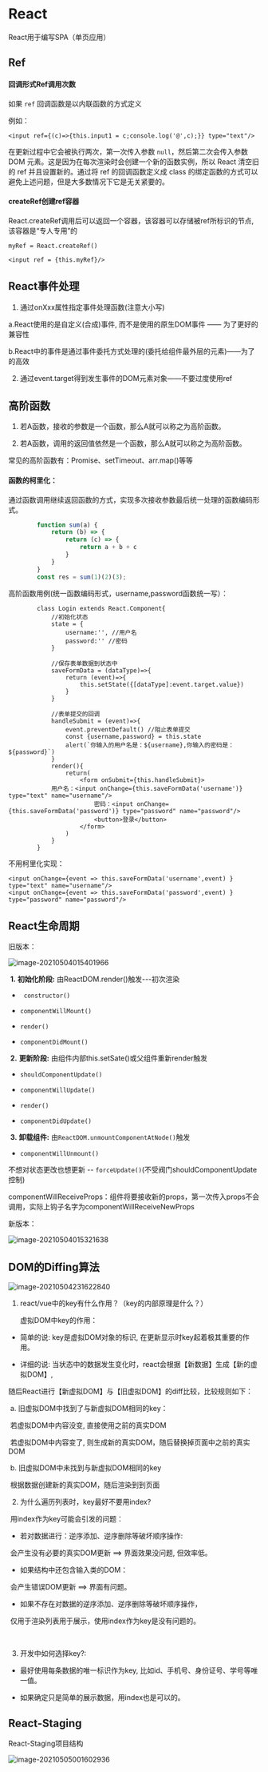 # React

React用于编写SPA（单页应用）

## Ref

#### 回调形式Ref调用次数

如果 `ref` 回调函数是以内联函数的方式定义

例如：

```<input ref={(c)=>{this.input1 = c;console.log('@',c);}} type="text"/>```

在更新过程中它会被执行两次，第一次传入参数 `null`，然后第二次会传入参数 DOM 元素。这是因为在每次渲染时会创建一个新的函数实例，所以 React 清空旧的 ref 并且设置新的。通过将 ref 的回调函数定义成 class 的绑定函数的方式可以避免上述问题，但是大多数情况下它是无关紧要的。



#### createRef创建ref容器

React.createRef调用后可以返回一个容器，该容器可以存储被ref所标识的节点,该容器是“专人专用”的

```myRef = React.createRef()```

``` <input ref = {this.myRef}/> ```



## React事件处理

1. 通过onXxx属性指定事件处理函数(注意大小写)

 a.React使用的是自定义(合成)事件, 而不是使用的原生DOM事件 —— 为了更好的兼容性

 b.React中的事件是通过事件委托方式处理的(委托给组件最外层的元素)——为了的高效

2. 通过event.target得到发生事件的DOM元素对象——不要过度使用ref



## 高阶函数

1. 若A函数，接收的参数是一个函数，那么A就可以称之为高阶函数。

2. 若A函数，调用的返回值依然是一个函数，那么A就可以称之为高阶函数。

  常见的高阶函数有：Promise、setTimeout、arr.map()等等

#### 函数的柯里化：

通过函数调用继续返回函数的方式，实现多次接收参数最后统一处理的函数编码形式。 

```javascript
		function sum(a) {
			return (b) => {
				return (c) => {
					return a + b + c
				}
			}
		}
		const res = sum(1)(2)(3);
```

高阶函数用例(统一函数编码形式，username,password函数统一写）：

```react
		class Login extends React.Component{
			//初始化状态
			state = {
				username:'', //用户名
				password:'' //密码
			}

			//保存表单数据到状态中
			saveFormData = (dataType)=>{
				return (event)=>{
					this.setState({[dataType]:event.target.value})
				}
			}

			//表单提交的回调
			handleSubmit = (event)=>{
				event.preventDefault() //阻止表单提交
				const {username,password} = this.state
				alert(`你输入的用户名是：${username},你输入的密码是：${password}`)
			}
			render(){
				return(
					<form onSubmit={this.handleSubmit}>
            用户名：<input onChange={this.saveFormData('username')} type="text" name="username"/>
						密码：<input onChange={this.saveFormData('password')} type="password" name="password"/>
						<button>登录</button>
					</form>
				)
			}
		}
```

不用柯里化实现：

```react
<input onChange={event => this.saveFormData('username',event) } type="text" name="username"/>
<input onChange={event => this.saveFormData('password',event) } type="password" name="password"/>
```



## React生命周期

旧版本：

![image-20210504015401966](./Picture/image-20210504015401966.png)

​    **1.** **初始化阶段:** 由ReactDOM.render()触发---初次渲染

+ ``` constructor()```

+  ```componentWillMount()```

+  ```render()```

+  ```componentDidMount()```

​    **2.** **更新阶段:** 由组件内部this.setSate()或父组件重新render触发

+ ```shouldComponentUpdate()```

+ ```componentWillUpdate()```

+ ```render()```

+ ```componentDidUpdate()```

​    **3.** **卸载组件:** 由```ReactDOM.unmountComponentAtNode()```触发

+ ```componentWillUnmount()```

不想对状态更改也想更新 -- ```forceUpdate()```(不受阀门shouldComponentUpdate控制)

componentWillReceiveProps：组件将要接收新的props，第一次传入props不会调用，实际上钩子名字为componentWillReceiveNewProps

新版本：

![image-20210504015321638](./Picture/image-20210504015321638.png)



## DOM的Diffing算法

![image-20210504231622840](./Picture/image-20210504231622840.png)

1. react/vue中的key有什么作用？（key的内部原理是什么？）

   虚拟DOM中key的作用：

+ 简单的说: key是虚拟DOM对象的标识, 在更新显示时key起着极其重要的作用。

+ 详细的说: 当状态中的数据发生变化时，react会根据【新数据】生成【新的虚拟DOM】, 

​       随后React进行【新虚拟DOM】与【旧虚拟DOM】的diff比较，比较规则如下：

​      a. 旧虚拟DOM中找到了与新虚拟DOM相同的key：

​          若虚拟DOM中内容没变, 直接使用之前的真实DOM 

​          若虚拟DOM中内容变了, 则生成新的真实DOM，随后替换掉页面中之前的真实DOM

​      b. 旧虚拟DOM中未找到与新虚拟DOM相同的key

​          根据数据创建新的真实DOM，随后渲染到到页面



2. 为什么遍历列表时，key最好不要用index?

​      用index作为key可能会引发的问题：

+ 若对数据进行：逆序添加、逆序删除等破坏顺序操作:

​       会产生没有必要的真实DOM更新 ==> 界面效果没问题, 但效率低。

+  如果结构中还包含输入类的DOM：

​        会产生错误DOM更新 ==> 界面有问题。

+ 如果不存在对数据的逆序添加、逆序删除等破坏顺序操作，

​      仅用于渲染列表用于展示，使用index作为key是没有问题的。

​                  

3. 开发中如何选择key?:

+ 最好使用每条数据的唯一标识作为key, 比如id、手机号、身份证号、学号等唯一值。

+ 如果确定只是简单的展示数据，用index也是可以的。



## React-Staging

React-Staging项目结构

![image-20210505001602936](./Picture/image-20210505001602936.png)